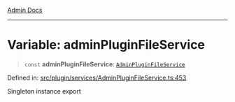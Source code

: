 [Admin Docs](/)

---

# Variable: adminPluginFileService

> `const` **adminPluginFileService**: [`AdminPluginFileService`](../classes/AdminPluginFileService.md)

Defined in: [src/plugin/services/AdminPluginFileService.ts:453](https://github.com/PalisadoesFoundation/talawa-admin/blob/main/src/plugin/services/AdminPluginFileService.ts#L453)

Singleton instance export
